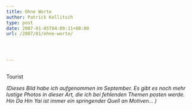 ```yaml
---
title: Ohne Worte
author: Patrick Kollitsch
type: post
date: 2007-01-05T04:09:11+00:00
url: /2007/01/ohne-worte/




---
```

<div class="flickr">
  <a href="http://www.flickr.com/photos/schreibblogade/346120531/"><img src="//farm1.static.flickr.com/164/346120531_41c3e0bb03.jpg" class="flickr-photo" alt="" /></a></p> 
  
  <p>
    Tourist
  </p>
</div>

_(Dieses Bild habe ich aufgenommen im September. Es gibt es noch mehr lustige Photos in dieser Art, die ich bei fehlenden Themen posten werde. Hin Da Hin Yai ist immer ein springender Quell an Motiven&#8230; )_